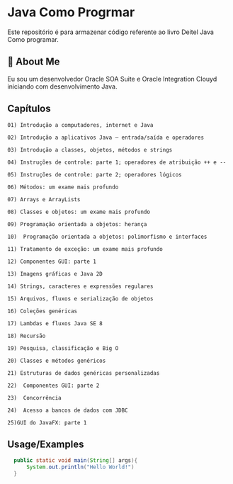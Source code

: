 # Java Como Progrmar    

Este repositório é para armazenar código referente ao livro Deitel Java Como programar.

## 🚀 About Me
Eu sou um desenvolvedor Oracle SOA Suite e Oracle Integration Clouyd iniciando com desenvolvimento Java.


## Capítulos

    01) Introdução a computadores, internet e Java 

    02) Introdução a aplicativos Java – entrada/saída e operadores 

    03) Introdução a classes, objetos, métodos e strings 

    04) Instruções de controle: parte 1; operadores de atribuição ++ e -- 

    05) Instruções de controle: parte 2; operadores lógicos

    06) Métodos: um exame mais profundo

    07) Arrays e ArrayLists

    08) Classes e objetos: um exame mais profundo

    09) Programação orientada a objetos: herança

    10)  Programação orientada a objetos: polimorfismo e interfaces 

    11) Tratamento de exceção: um exame mais profundo 

    12) Componentes GUI: parte 1 

    13) Imagens gráficas e Java 2D

    14) Strings, caracteres e expressões regulares

    15) Arquivos, fluxos e serialização de objetos 

    16) Coleções genéricas

    17) Lambdas e fluxos Java SE 8 

    18) Recursão 

    19) Pesquisa, classificação e Big O 

    20) Classes e métodos genéricos 

    21) Estruturas de dados genéricas personalizadas

    22)  Componentes GUI: parte 2 

    23)  Concorrência 

    24)  Acesso a bancos de dados com JDBC 

    25)GUI do JavaFX: parte 1 
## Usage/Examples

```java
  public static void main(String[] args){
      System.out.println("Hello World!")
  }
```

